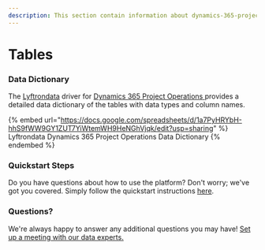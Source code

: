 ```yaml
---
description: This section contain information about dynamics-365-project-operations connector tables information
---
```


# Tables

### Data Dictionary

The [Lyftrondata](https://www.lyftrondata.com/) driver for [Dynamics 365 Project Operations](https://www.lyftrondata.com/integration/dynamics-365-project-operations/)[ ](https://www.lyftrondata.com/integration/dynamics-365-project-operations/)provides a detailed data dictionary of the tables with data types and column names.

{% embed url="https://docs.google.com/spreadsheets/d/1a7PyHRYbH-hhS9fWW9GY1ZUT7YiWtemWH9HeNGhVjqk/edit?usp=sharing" %}
Lyftrondata Dynamics 365 Project Operations Data Dictionary
{% endembed %}

### Quickstart Steps

Do you have questions about how to use the platform? Don't worry; we've got you covered. Simply follow the quickstart instructions [here](../../../../quickstart-steps.md).

### Questions? <a href="#questions" id="questions"></a>

We're always happy to answer any additional questions you may have! [Set up a meeting with our data experts.](https://www.lyftrondata.com/book-a-meeting/)

